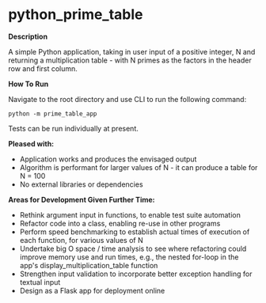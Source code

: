 # python_prime_table


**Description**

A simple Python application, taking in user input of a positive integer, N and returning a multiplication table - with N primes as the factors in the header row and first column.


**How To Run**

Navigate to the root directory and use CLI to run the following command:

`python -m prime_table_app`

Tests can be run individually at present.

**Pleased with:**

- Application works and produces the envisaged output
- Algorithm is performant for larger values of N - it can produce a table for N = 100
- No external libraries or dependencies


**Areas for Development Given Further Time:**

- Rethink argument input in functions, to enable test suite automation
- Refactor code into a class, enabling re-use in other programs
- Perform speed benchmarking to establish actual times of execution of each function, for various values of N
- Undertake big O space / time analysis to see where refactoring could improve memory use and run times, e.g., the nested
for-loop in the app's display_multiplication_table function 
- Strengthen input validation to incorporate better exception handling for textual input
- Design as a Flask app for deployment online 
